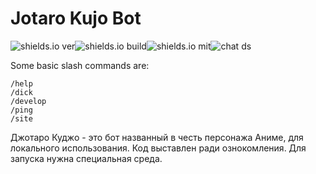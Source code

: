 # Jotaro Kujo Bot
<img src="https://img.shields.io/github/package-json/v/damirtag/mfb" alt="shields.io ver"><img src="https://img.shields.io/badge/build-node.js-green" alt="shields.io build"><img src="https://img.shields.io/github/license/damirtag/mfb" alt="shields.io mit"><img src="https://img.shields.io/discord/731124657603739719?color=green&logo=discord&logoColor=white" alt="chat ds">

Some basic slash commands are:
```
/help
/dick
/develop
/ping
/site
```

Джотаро Куджо - это бот названный в честь персонажа Аниме, для локального использования.
Код выставлен ради ознокомления. Для запуска нужна специальная среда.
